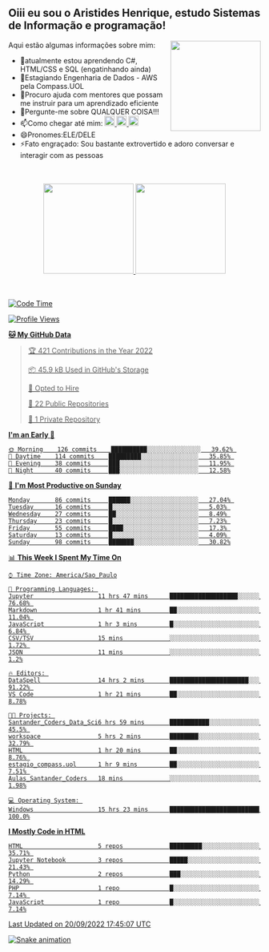 ## Oiii eu sou o Aristides Henrique, estudo Sistemas de Informação e programação!

<div >
Aqui estão algumas informações sobre mim:<img align="right" height="180em" src="https://user-images.githubusercontent.com/97318481/177042589-45d62122-82a9-4a32-b3a7-87b322825b2f.png">
</div>

- 🌱atualmente estou aprendendo C#, HTML/CSS e SQL (engatinhando ainda)
- 👯Estagiando Engenharia de Dados - AWS pela Compass.UOL
- 🤔Procuro ajuda com mentores que possam me instruir para um aprendizado eficiente
- 💬Pergunte-me sobre QUALQUER COISA!!!
- 📫Como chegar até mim:
  <a href="https://www.instagram.com/aryhenry/" target="_blank">
  <img src="https://img.shields.io/badge/-Instagram-%23E4405F?style=for-the-badge&logo=instagram&logoColor=black" height="20px">
  </a>
  <a href="https://www.linkedin.com/in/aristides-henrique/" target="_blank">
  <img src="https://img.shields.io/badge/-LinkedIn-%230077B5?style=for-the-badge&logo=linkedin&logoColor=black" height="20px">
  </a> 
  <a href="mailto:arihenriqueuna@gmail.com">
  <img src="https://img.shields.io/badge/-Gmail-%23333?style=for-the-badge&logo=gmail&logoColor=white" height="20px">
  </a>
- 😄Pronomes:ELE/DELE
- ⚡Fato engraçado: Sou bastante extrovertido e adoro conversar e interagir com as pessoas
<br/>
<br/>
<div align="center">
  <a href="https://github.com/arihenrique">
  <img height="180em" src="https://github-readme-stats.vercel.app/api?username=arihenrique&show_icons=true&theme=dracula&include_all_commits=true&count_private=true"/>
  <img height="180em" src="https://github-readme-stats.vercel.app/api/top-langs/?username=arihenrique&layout=compact&langs_count=7&theme=dracula"/>
</div><br/><br/>

<!--START_SECTION:waka-->
![Code Time](http://img.shields.io/badge/Code%20Time-111%20hrs%2010%20mins-blue)

![Profile Views](http://img.shields.io/badge/Profile%20Views-18-blue)

**🐱 My GitHub Data** 

> 🏆 421 Contributions in the Year 2022
 > 
> 📦 45.9 kB Used in GitHub's Storage 
 > 
> 💼 Opted to Hire
 > 
> 📜 22 Public Repositories 
 > 
> 🔑 1 Private Repository 
 > 
**I'm an Early 🐤** 

```text
🌞 Morning    126 commits    ██████████░░░░░░░░░░░░░░░   39.62% 
🌇 Daytime    114 commits    █████████░░░░░░░░░░░░░░░░   35.85% 
🌃 Evening    38 commits     ███░░░░░░░░░░░░░░░░░░░░░░   11.95% 
🌙 Night      40 commits     ███░░░░░░░░░░░░░░░░░░░░░░   12.58%

```
📅 **I'm Most Productive on Sunday** 

```text
Monday       86 commits     ██████░░░░░░░░░░░░░░░░░░░   27.04% 
Tuesday      16 commits     █░░░░░░░░░░░░░░░░░░░░░░░░   5.03% 
Wednesday    27 commits     ██░░░░░░░░░░░░░░░░░░░░░░░   8.49% 
Thursday     23 commits     █░░░░░░░░░░░░░░░░░░░░░░░░   7.23% 
Friday       55 commits     ████░░░░░░░░░░░░░░░░░░░░░   17.3% 
Saturday     13 commits     █░░░░░░░░░░░░░░░░░░░░░░░░   4.09% 
Sunday       98 commits     ███████░░░░░░░░░░░░░░░░░░   30.82%

```


📊 **This Week I Spent My Time On** 

```text
⌚︎ Time Zone: America/Sao_Paulo

💬 Programming Languages: 
Jupyter                  11 hrs 47 mins      ███████████████████░░░░░░   76.68% 
Markdown                 1 hr 41 mins        ██░░░░░░░░░░░░░░░░░░░░░░░   11.04% 
JavaScript               1 hr 3 mins         █░░░░░░░░░░░░░░░░░░░░░░░░   6.84% 
CSV/TSV                  15 mins             ░░░░░░░░░░░░░░░░░░░░░░░░░   1.72% 
JSON                     11 mins             ░░░░░░░░░░░░░░░░░░░░░░░░░   1.2%

🔥 Editors: 
DataSpell                14 hrs 2 mins       ██████████████████████░░░   91.22% 
VS Code                  1 hr 21 mins        ██░░░░░░░░░░░░░░░░░░░░░░░   8.78%

🐱‍💻 Projects: 
Santander_Coders_Data_Sci6 hrs 59 mins       ███████████░░░░░░░░░░░░░░   45.5% 
workspace                5 hrs 2 mins        ████████░░░░░░░░░░░░░░░░░   32.79% 
HTML                     1 hr 20 mins        ██░░░░░░░░░░░░░░░░░░░░░░░   8.76% 
estagio_compass.uol      1 hr 9 mins         ██░░░░░░░░░░░░░░░░░░░░░░░   7.51% 
Aulas_Santander_Coders   18 mins             ░░░░░░░░░░░░░░░░░░░░░░░░░   1.98%

💻 Operating System: 
Windows                  15 hrs 23 mins      █████████████████████████   100.0%

```

**I Mostly Code in HTML** 

```text
HTML                     5 repos             █████████░░░░░░░░░░░░░░░░   35.71% 
Jupyter Notebook         3 repos             █████░░░░░░░░░░░░░░░░░░░░   21.43% 
Python                   2 repos             ███░░░░░░░░░░░░░░░░░░░░░░   14.29% 
PHP                      1 repo              █░░░░░░░░░░░░░░░░░░░░░░░░   7.14% 
JavaScript               1 repo              █░░░░░░░░░░░░░░░░░░░░░░░░   7.14%

```



 Last Updated on 20/09/2022 17:45:07 UTC
<!--END_SECTION:waka-->

![Snake animation](https://github.com/arihenrique/arihenrique/blob/output/github-contribution-grid-snake.svg)
